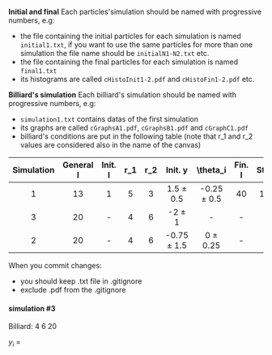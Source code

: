**Initial and final**
Each particles'simulation should be named with progressive numbers, e.g:
- the file containing the initial particles for each simulation is named `initial1.txt`, if you want to use the same particles for more than one simulation the file name should be `initialN1-N2.txt` etc.
- the file containing the final particles for each simulation is named `final1.txt`
- its histograms are called `cHistoInit1-2.pdf` and `cHistoFin1-2.pdf` etc.

**Billiard's simulation**
Each billiard's simulation should be named with progressive numbers, e.g:
- `simulation1.txt` contains datas of the first simulation
- its graphs are called `cGraphsA1.pdf`, `cGraphsB1.pdf` and `cGraphC1.pdf`
- billiard's conditions are put in the following table (note that r_1 and r_2 values are considered also in the name of the canvas)

| Simulation | General l | Init. l | r_1 | r_2 | Init. y | \theta_i | Fin. l | Step | N |
| :---: | :---: | :---: | :---: | :---: | :---: | :---: |:---:| :---: | :---: |
| 1 | 13 | 1 | 5 | 3 | 1.5 $\pm$ 0.5 | -0.25 $\pm$ 0.5 | 40 | 1.5 | 100'000 |
| 3 | 20 | - | 4 | 6 | -2 $\pm$ 1 | - | - | - | 100'000 |
| 2 | 20 | - | 4 | 6 | -0.75 $\pm$ 1.5 | 0 $\pm$ 0.25 | - | - | 100'000 |

When you commit changes:
- you should keep .txt file in .gitignore
- exclude .pdf from the .gitignore

#### simulation #3
Billiard: 4 6 20

$y_i$ = 
